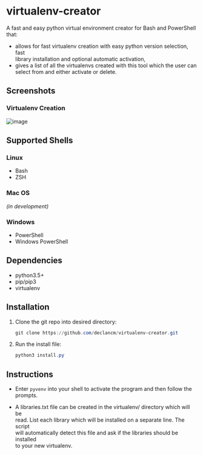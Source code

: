 # virtualenv-creator

A fast and easy python virtual environment creator for Bash and PowerShell that:

- allows for fast virtualenv creation with easy python version selection, fast\
  library installation and optional automatic activation,
- gives a list of all the virtualenvs created with this tool which the user can\
  select from and either activate or delete.

## Screenshots

### Virtualenv Creation

![image](https://user-images.githubusercontent.com/90937622/148502458-d000b248-c1ae-4d99-ba90-03e6926a7fde.png)

<!-- ## PowerShell Demo Video

<https://user-images.githubusercontent.com/90937622/145666970-28a7a39f-7852-4f28-a398-cee993c00f5e.mp4> -->

## Supported Shells

### Linux

- Bash
- ZSH

### Mac OS

_(in development)_
<!-- - Bash
- ZSH -->

### Windows

- PowerShell
- Windows PowerShell

## Dependencies

- python3.5+
- pip/pip3
- virtualenv

## Installation

<!-- ### Bash Installation (Linux and Mac) -->

1. Clone the git repo into desired directory:

   ```PowerShell
   git clone https://github.com/declancm/virtualenv-creator.git
   ```

2. Run the install file:

   ```PowerShell
   python3 install.py
   ```

<!-- ### PowerShell Installation (Windows)

1. Clone the git repo:

   ```powershell
   git clone https://github.com/declancm/virtualenv-creator.git $HOME\Documents\virtualenv-creator
   ```

1. Run the installation script if you wish to add the alias to your profile.ps1:

    - For PowerShell:

      ```powershell
      pwsh /nologo -ExecutionPolicy Bypass $HOME\Documents\virtualenv-creator\install-PS.ps1
      ```

    - For Windows PowerShell:

      ```powershell
      PowerShell.exe /nologo -ExecutionPolicy Bypass $HOME\Documents\virtualenv-creator\install-WindowsPS.ps1
      ``` -->

## Instructions

- Enter `pyvenv` into your shell to activate the program and then follow the prompts.

- A libraries.txt file can be created in the virtualenv/ directory which will be\
read. List each library which will be installed on a separate line. The script\
will automatically detect this file and ask if the libraries should be installed\
to your new virtualenv.

<!-- ### Bash Instructions (Linux and Mac)

**If install.sh script was run:**

1. Type `pyvenv` into Bash to run the script and create a python virtualenv.

**To manually run the script:**

1. Enter the following command into Bash:

   ```bash
   source ~/virtualenv-creator/pyvenv.sh
   ```

2. This alias can be added to `~/.bashrc` (if the file doesn't exist, create it),\
  to run the script with the command `pyvenv`:

   ```bash
   alias pyvenv='source ~/virtualenv-creator/pyvenv.sh'
   ```

### PowerShell Instructions (Windows)

_Note: Ensure powershell has the permission to run scripts so it can run it's\
own profile.ps1 script._

```powershell
Set-ExecutionPolicy -ExecutionPolicy RemoteSigned
```

**If install.ps1 script was run:**

1. Enter `pyvenv` into PowerShell to run the script and create a python virtualenv.

**To manually run the script:**

_Note: For Windows PowerShell (the old version), replace all instances of\
'pwsh' with 'powershell'._

1. Enter the following command into PowerShell:

   ```powershell
   pwsh /nologo -ExecutionPolicy Bypass -NoExit -File $HOME\Documents\virtualenv-creator\pyvenv-PS.ps1
   ```

2. An alias can be added to the location output by `echo $profile` (if the file\
  doesn't exist, create it), to run the script with the command `pyvenv`

   ```powershell
   function runPyvenv { Invoke-Expression "pwsh /nologo -ExecutionPolicy `
     Bypass -NoExit -File $HOME\Documents\virtualenv-creator\pyvenv-PS.ps1" }
   Set-Alias pyvenv runPyvenv
   ``` -->
